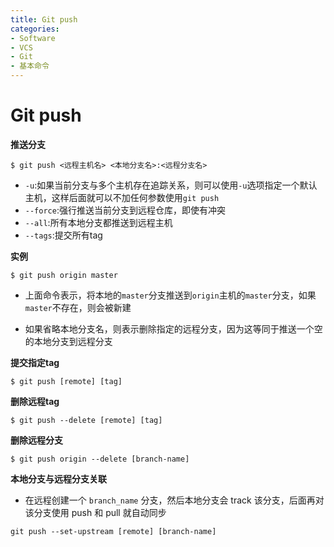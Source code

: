 ```yaml
---
title: Git push
categories:
- Software
- VCS
- Git
- 基本命令
---
```

# Git push

**推送分支**

```shell
$ git push <远程主机名> <本地分支名>:<远程分支名>
```

- `-u`:如果当前分支与多个主机存在追踪关系，则可以使用`-u`选项指定一个默认主机，这样后面就可以不加任何参数使用`git push`
- `--force`:强行推送当前分支到远程仓库，即使有冲突
- `--all`:所有本地分支都推送到远程主机
- `--tags`:提交所有tag

**实例**

```shell
$ git push origin master
```

- 上面命令表示，将本地的`master`分支推送到`origin`主机的`master`分支，如果`master`不存在，则会被新建

- 如果省略本地分支名，则表示删除指定的远程分支，因为这等同于推送一个空的本地分支到远程分支

**提交指定tag**

```shell
$ git push [remote] [tag]
```

**删除远程tag**

```shell
$ git push --delete [remote] [tag]
```

**删除远程分支**

```shell
$ git push origin --delete [branch-name]
```

**本地分支与远程分支关联**

- 在远程创建一个 `branch_name` 分支，然后本地分支会 track 该分支，后面再对该分支使用 push 和 pull 就自动同步

```shell
git push --set-upstream [remote] [branch-name]
```



